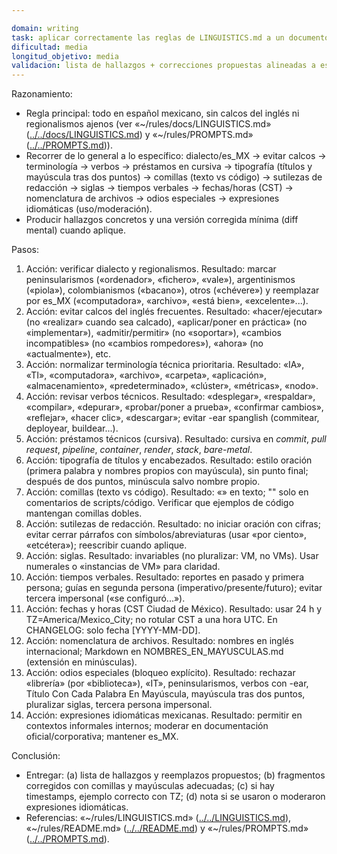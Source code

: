 ```yaml
---

domain: writing
task: aplicar correctamente las reglas de LINGUISTICS.md a un documento Markdown
dificultad: media
longitud_objetivo: media
validacion: lista de hallazgos + correcciones propuestas alineadas a es_MX y reglas tipográficas
---
```


Razonamiento:
- Regla principal: todo en español mexicano, sin calcos del inglés ni regionalismos ajenos (ver «~/rules/docs/LINGUISTICS.md» ([../../docs/LINGUISTICS.md](../../docs/LINGUISTICS.md)) y «~/rules/PROMPTS.md» ([../../PROMPTS.md](../../PROMPTS.md))).
- Recorrer de lo general a lo específico: dialecto/es_MX → evitar calcos → terminología → verbos → préstamos en cursiva → tipografía (títulos y mayúscula tras dos puntos) → comillas (texto vs código) → sutilezas de redacción → siglas → tiempos verbales → fechas/horas (CST) → nomenclatura de archivos → odios especiales → expresiones idiomáticas (uso/moderación).
- Producir hallazgos concretos y una versión corregida mínima (diff mental) cuando aplique.

Pasos:
1) Acción: verificar dialecto y regionalismos.
   Resultado: marcar peninsularismos («ordenador», «fichero», «vale»), argentinismos («piola»), colombianismos («bacano»), otros («chévere») y reemplazar por es_MX («computadora», «archivo», «está bien», «excelente»...).
2) Acción: evitar calcos del inglés frecuentes.
   Resultado: «hacer/ejecutar» (no «realizar» cuando sea calcado), «aplicar/poner en práctica» (no «implementar»), «admitir/permitir» (no «soportar»), «cambios incompatibles» (no «cambios rompedores»), «ahora» (no «actualmente»), etc.
3) Acción: normalizar terminología técnica prioritaria.
   Resultado: «IA», «TI», «computadora», «archivo», «carpeta», «aplicación», «almacenamiento», «predeterminado», «clúster», «métricas», «nodo».
4) Acción: revisar verbos técnicos.
   Resultado: «desplegar», «respaldar», «compilar», «depurar», «probar/poner a prueba», «confirmar cambios», «reflejar», «hacer clic», «descargar»; evitar -ear spanglish (commitear, deployear, buildear...).
5) Acción: préstamos técnicos (cursiva).
   Resultado: cursiva en *commit*, *pull request*, *pipeline*, *container*, *render*, *stack*, *bare-metal*.
6) Acción: tipografía de títulos y encabezados.
   Resultado: estilo oración (primera palabra y nombres propios con mayúscula), sin punto final; después de dos puntos, minúscula salvo nombre propio.
7) Acción: comillas (texto vs código).
   Resultado: «» en texto; "" solo en comentarios de scripts/código. Verificar que ejemplos de código mantengan comillas dobles.
8) Acción: sutilezas de redacción.
   Resultado: no iniciar oración con cifras; evitar cerrar párrafos con símbolos/abreviaturas (usar «por ciento», «etcétera»); reescribir cuando aplique.
9) Acción: siglas.
   Resultado: invariables (no pluralizar: VM, no VMs). Usar numerales o «instancias de VM» para claridad.
10) Acción: tiempos verbales.
    Resultado: reportes en pasado y primera persona; guías en segunda persona (imperativo/presente/futuro); evitar tercera impersonal («se configuró...»).
11) Acción: fechas y horas (CST Ciudad de México).
    Resultado: usar 24 h y TZ=America/Mexico_City; no rotular CST a una hora UTC. En CHANGELOG: solo fecha [YYYY-MM-DD].
12) Acción: nomenclatura de archivos.
    Resultado: nombres en inglés internacional; Markdown en NOMBRES_EN_MAYUSCULAS.md (extensión en minúsculas).
13) Acción: odios especiales (bloqueo explícito).
    Resultado: rechazar «librería» (por «biblioteca»), «IT», peninsularismos, verbos con -ear, Título Con Cada Palabra En Mayúscula, mayúscula tras dos puntos, pluralizar siglas, tercera persona impersonal.
14) Acción: expresiones idiomáticas mexicanas.
    Resultado: permitir en contextos informales internos; moderar en documentación oficial/corporativa; mantener es_MX.

Conclusión:
- Entregar: (a) lista de hallazgos y reemplazos propuestos; (b) fragmentos corregidos con comillas y mayúsculas adecuadas; (c) si hay timestamps, ejemplo correcto con TZ; (d) nota si se usaron o moderaron expresiones idiomáticas.
- Referencias: «~/rules/LINGUISTICS.md» ([../../LINGUISTICS.md](../../LINGUISTICS.md)), «~/rules/README.md» ([../../README.md](../../README.md)) y «~/rules/PROMPTS.md» ([../../PROMPTS.md](../../PROMPTS.md)).
